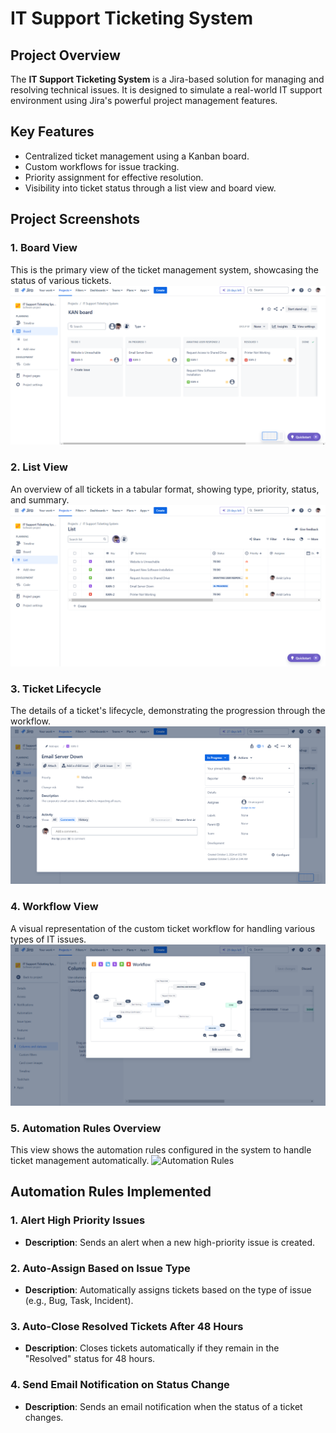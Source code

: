 # IT Support Ticketing System

## Project Overview
The **IT Support Ticketing System** is a Jira-based solution for managing and resolving technical issues. It is designed to simulate a real-world IT support environment using Jira's powerful project management features.

## Key Features
- Centralized ticket management using a Kanban board.
- Custom workflows for issue tracking.
- Priority assignment for effective resolution.
- Visibility into ticket status through a list view and board view.

## Project Screenshots

### 1. Board View
This is the primary view of the ticket management system, showcasing the status of various tickets.
![Board View](Board_View.png)

### 2. List View
An overview of all tickets in a tabular format, showing type, priority, status, and summary.
![List View](List_View.png)

### 3. Ticket Lifecycle
The details of a ticket's lifecycle, demonstrating the progression through the workflow.
![Ticket Lifecycle](Sample_Ticket.png)

### 4. Workflow View
A visual representation of the custom ticket workflow for handling various types of IT issues.
![Workflow View](Workflow.png)

### 5. Automation Rules Overview
This view shows the automation rules configured in the system to handle ticket management automatically.
![Automation Rules]()

## Automation Rules Implemented

### 1. Alert High Priority Issues
- **Description**: Sends an alert when a new high-priority issue is created.

### 2. Auto-Assign Based on Issue Type
- **Description**: Automatically assigns tickets based on the type of issue (e.g., Bug, Task, Incident).

### 3. Auto-Close Resolved Tickets After 48 Hours
- **Description**: Closes tickets automatically if they remain in the "Resolved" status for 48 hours.

### 4. Send Email Notification on Status Change
- **Description**: Sends an email notification when the status of a ticket changes.
